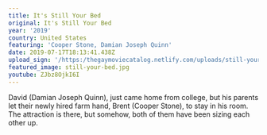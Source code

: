 ```yaml
---
title: It's Still Your Bed
original: It's Still Your Bed
year: '2019'
country: United States
featuring: 'Cooper Stone, Damian Joseph Quinn'
date: 2019-07-17T18:13:41.438Z
upload_sign: '/https:/thegaymoviecatalog.netlify.com/uploads/still-your-bed.jpg'
featured_image: still-your-bed.jpg
youtube: ZJbz8OjkI6I
---
```

David (Damian Joseph Quinn), just came home from college, but his parents let their newly hired farm hand, Brent (Cooper Stone), to stay in his room. The attraction is there, but somehow, both of them have been sizing each other up.
